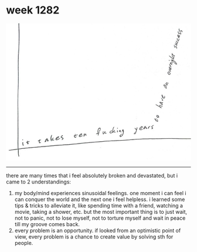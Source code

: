 # week 1282
![week-1282-it-takes-ten-years-to-have-an-overnight-success](../assets/weeks/week-1282-it-takes-ten-years-to-have-an-overnight-success.jpg)

---

there are many times that i feel absolutely broken and devastated, but i came to 2 understandings:
1. my body/mind experiences sinusoidal feelings. one moment i can feel i can conquer the world and the next one i feel helpless. i learned some tips & tricks to alleviate it, like spending time with a friend, watching a movie, taking a shower, etc. but the most important thing is to just wait, not to panic, not to lose myself, not to torture myself and wait in peace till my groove comes back.
2. every problem is an opportunity. if looked from an optimistic point of view, every problem is a chance to create value by solving sth for people.